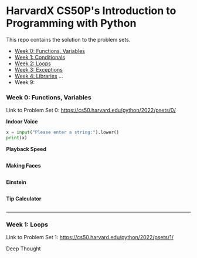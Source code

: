 # HarvardX CS50P's Introduction to Programming with Python

This repo contains the solution to the problem sets.

- [Week 0: Functions, Variables](#week0)
- [Week 1: Conditionals](#week1)
- [Week 2: Loops](#week2)
- [Week 3: Exceptions](#week3)
- [Week 4: Libraries](#Week-4:-Libraries)
...
- Week 9:

### Week 0: Functions, Variables

Link to Problem Set 0: https://cs50.harvard.edu/python/2022/psets/0/

**Indoor Voice**
```python
x = input("Please enter a string:").lower()
print(x)
```

**Playback Speed**
```python

```

**Making Faces**
```python

```

**Einstein**
```python

```

**Tip Calculator**
```python

```

***

### Week 1: Loops

Link to Problem Set 1: https://cs50.harvard.edu/python/2022/psets/1/

Deep Thought
```python

```
